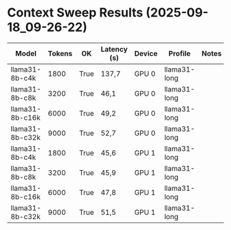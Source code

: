 # Context Sweep Results (2025-09-18_09-26-22)

| Model | Tokens | OK | Latency (s) | Device | Profile | Notes |
|-------|--------|----|-------------|--------|---------|-------|
| llama31-8b-c4k | 1800 | True | 137,7 | GPU 0 | llama31-long |  |
| llama31-8b-c8k | 3200 | True | 46,1 | GPU 0 | llama31-long |  |
| llama31-8b-c16k | 6000 | True | 49,2 | GPU 0 | llama31-long |  |
| llama31-8b-c32k | 9000 | True | 52,7 | GPU 0 | llama31-long |  |
| llama31-8b-c4k | 1800 | True | 45,6 | GPU 1 | llama31-long |  |
| llama31-8b-c8k | 3200 | True | 45,9 | GPU 1 | llama31-long |  |
| llama31-8b-c16k | 6000 | True | 47,8 | GPU 1 | llama31-long |  |
| llama31-8b-c32k | 9000 | True | 51,5 | GPU 1 | llama31-long |  |
